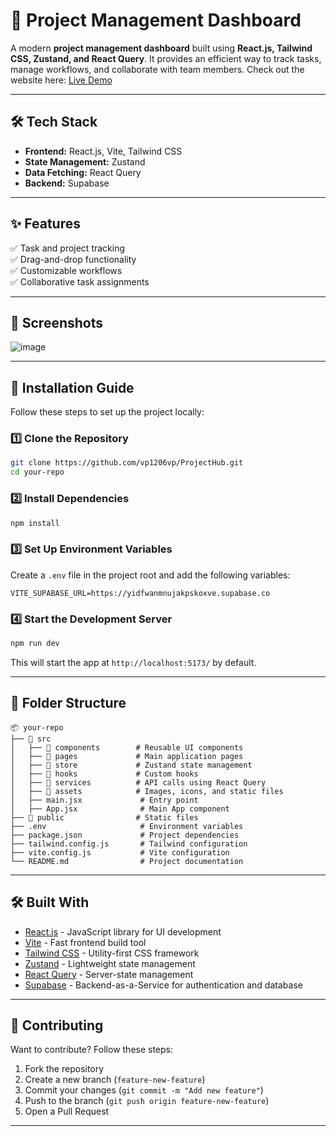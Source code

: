 # 📌 Project Management Dashboard  

A modern **project management dashboard** built using **React.js, Tailwind CSS, Zustand, and React Query**. It provides an efficient way to track tasks, manage workflows, and collaborate with team members.
Check out the website here: [Live Demo](https://project-ocajy9iuv-vanditha-pradeeps-projects.vercel.app)


---

## 🛠️ Tech Stack  
- **Frontend:** React.js, Vite, Tailwind CSS  
- **State Management:** Zustand  
- **Data Fetching:** React Query  
- **Backend:** Supabase  

---

## ✨ Features  
✅ Task and project tracking  
✅ Drag-and-drop functionality  
✅ Customizable workflows  
✅ Collaborative task assignments  


---

## 📸 Screenshots  
![image](https://github.com/user-attachments/assets/40feaa88-57c4-4a12-9f58-2118ebe73bf5)

---

## 🔧 Installation Guide  

Follow these steps to set up the project locally:  

### **1️⃣ Clone the Repository**  
```bash
git clone https://github.com/vp1206vp/ProjectHub.git
cd your-repo
```
### **2️⃣ Install Dependencies**  
```bash
npm install
```  

### **3️⃣ Set Up Environment Variables**  
Create a `.env` file in the project root and add the following variables:  
```plaintext
VITE_SUPABASE_URL=https://yidfwanmnujakpskoxve.supabase.co
``` 

### **4️⃣ Start the Development Server**  
```bash
npm run dev
```  
This will start the app at `http://localhost:5173/` by default.  

---

## 📂 Folder Structure  
```
📦 your-repo  
├── 📂 src  
│   ├── 📂 components        # Reusable UI components  
│   ├── 📂 pages             # Main application pages  
│   ├── 📂 store             # Zustand state management  
│   ├── 📂 hooks             # Custom hooks  
│   ├── 📂 services          # API calls using React Query  
│   ├── 📂 assets            # Images, icons, and static files  
│   ├── main.jsx             # Entry point  
│   ├── App.jsx              # Main App component  
├── 📂 public                # Static files  
├── .env                     # Environment variables  
├── package.json             # Project dependencies  
├── tailwind.config.js       # Tailwind configuration  
├── vite.config.js           # Vite configuration  
└── README.md                # Project documentation  
```  

---

## 🛠️ Built With  
- [React.js](https://reactjs.org/) - JavaScript library for UI development  
- [Vite](https://vitejs.dev/) - Fast frontend build tool  
- [Tailwind CSS](https://tailwindcss.com/) - Utility-first CSS framework  
- [Zustand](https://github.com/pmndrs/zustand) - Lightweight state management  
- [React Query](https://tanstack.com/query/latest) - Server-state management  
- [Supabase](https://supabase.io/) - Backend-as-a-Service for authentication and database  

---

## 👥 Contributing  
Want to contribute? Follow these steps:  
1. Fork the repository  
2. Create a new branch (`feature-new-feature`)  
3. Commit your changes (`git commit -m "Add new feature"`)  
4. Push to the branch (`git push origin feature-new-feature`)  
5. Open a Pull Request  

---

